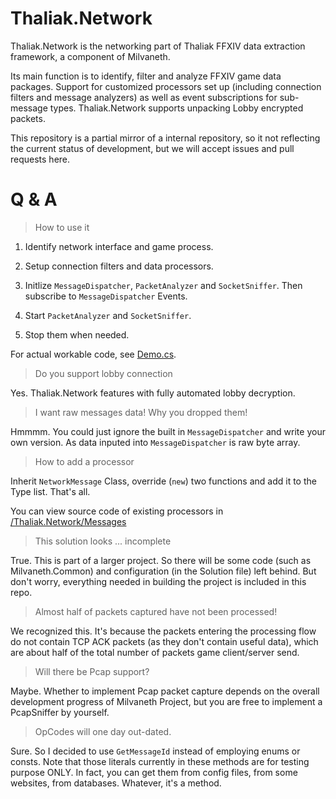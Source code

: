 # Thaliak.Network

Thaliak.Network is the networking part of Thaliak FFXIV data extraction framework, a component of Milvaneth. 

Its main function is to identify, filter and analyze FFXIV game data packages. Support for customized processors set up (including connection filters and message analyzers) as well as event subscriptions for sub-message types. Thaliak.Network supports unpacking Lobby encrypted packets.

This repository is a partial mirror of a internal repository, so it not reflecting the current status of development, but we will accept issues and pull requests here.

# Q & A

> How to use it

1. Identify network interface and game process.

2. Setup connection filters and data processors.

3. Initlize `MessageDispatcher`, `PacketAnalyzer` and `SocketSniffer`. Then subscribe to `MessageDispatcher` Events.

4. Start `PacketAnalyzer` and `SocketSniffer`.

5. Stop them when needed.

For actual workable code, see [Demo.cs](https://github.com/menphina/Thaliak.Network/blob/master/Thaliak.Network/Demo.cs).

> Do you support lobby connection

Yes. Thaliak.Network features with fully automated lobby decryption.

> I want raw messages data! Why you dropped them!

Hmmmm. You could just ignore the built in `MessageDispatcher` and write your own version. As data inputed into `MessageDispatcher` is raw byte array.

> How to add a processor

Inherit `NetworkMessage` Class, override (`new`) two functions and add it to the Type list. That's all.

You can view source code of existing processors in [/Thaliak.Network/Messages](https://github.com/menphina/Thaliak.Network/tree/master/Thaliak.Network/Messages)

> This solution looks ... incomplete

True. This is part of a larger project. So there will be some code (such as Milvaneth.Common) and configuration (in the Solution file) left behind. But don't worry, everything needed in building the project is included in this repo.

> Almost half of packets captured have not been processed!

We recognized this. It's because the packets entering the processing flow do not contain TCP ACK packets (as they don't contain useful data), which are about half of the total number of packets game client/server send.

> Will there be Pcap support?

Maybe. Whether to implement Pcap packet capture depends on the overall development progress of Milvaneth Project, but you are free to implement a PcapSniffer by yourself.

> OpCodes will one day out-dated.

Sure. So I decided to use `GetMessageId` instead of employing enums or consts. Note that those literals currently in these methods are for testing purpose ONLY. In fact, you can get them from config files, from some websites, from databases. Whatever, it's a method.
